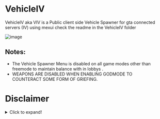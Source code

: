 # VehicleIV
VehicleIV aka VIV is a Public client side Vehicle Spawner for gta connected servers (IV) using mexui check the readme in the VehicleIV folder

![image](https://github.com/user-attachments/assets/3f3c39d4-2f6c-4e74-86a5-7cc1c396e477)


## Notes:
- The Vehicle Spawner Menu is disabled on all game modes other than freemode to maintain balance with in lobbys .
- WEAPONS ARE DISABLED WHEN ENABLING GODMODE TO COUNTERACT SOME FORM OF GRIEFING.


# Disclaimer
<details>
  <summary>Click to expand!</summary>
  

Everyone/Company That is viewing this Content This Aplies To You.

Copyright Disclaimer Under Section 107 of the Copyright Act 1976,allowance is made for "fair use" for purposes such as criticism,comment,news reporting,teaching,scholarship and research. Fair use is a use permitted by Copyright statue that might otherwise be infringing. Non-profit, educational or personal use tips the balance in favor of fair use.
</details>
  
